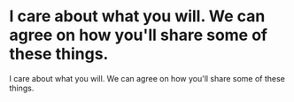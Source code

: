 # I care about what you will. We can agree on how you'll share some of these things.

I care about what you will. We can agree on how you'll share some of these things.